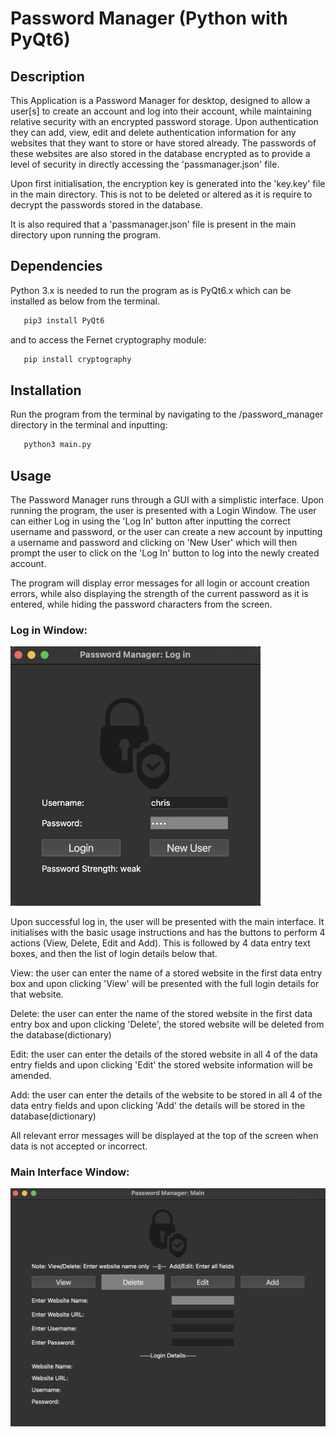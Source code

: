 # Password Manager (Python with PyQt6)

## Description

This Application is a Password Manager for desktop, designed to allow a user[s] to create an account and log into their account, while maintaining relative security with an encrypted password storage. Upon authentication they can add, view, edit and delete authentication information for any websites that they want to store or have stored already. The passwords of these websites are also stored in the database encrypted as to provide a level of security in directly accessing the 'passmanager.json' file. 

Upon first initialisation, the encryption key is generated into the 'key.key' file in the main directory. This is not to be deleted or altered as it is require to decrypt the passwords stored in the database.

It is also required that a 'passmanager.json' file is present in the main directory upon running the program. 


## Dependencies

Python 3.x is needed to run the program as is PyQt6.x which can be installed as below from the terminal. 

```sh
   pip3 install PyQt6
  ```

and to access the Fernet cryptography module:

```sh
   pip install cryptography
  ```

## Installation

Run the program from the terminal by navigating to the /password_manager directory in the terminal and inputting:

```sh
   python3 main.py
  ```
  
 ## Usage

The Password Manager runs through a GUI with a simplistic interface. Upon running the program, the user is presented with a Login Window. The user can either Log in using the 'Log In' button after inputting the correct username and password, or the user can create a new account by inputting a username and password and clicking on 'New User' which will then prompt the user to click on the 'Log In' button to log into the newly created account. 

The program will display error messages for all login or account creation errors, while also displaying the strength of the current password as it is entered, while hiding the password characters from the screen. 

### Log in Window:

<img src="./images/login.png" width="400" />

Upon successful log in, the user will be presented with the main interface. It initialises with the basic usage instructions and has the buttons to perform 4 actions (View, Delete, Edit and Add). This is followed by 4 data entry text boxes, and then the list of login details below that.

View: the user can enter the name of a stored website in the first data entry box and upon clicking 'View' will be presented with the full login details for that website.

Delete: the user can enter the name of the stored website in the first data entry box and upon clicking 'Delete', the stored website will be deleted from the database(dictionary)

Edit: the user can enter the details of the stored website in all 4 of the data entry fields and upon clicking 'Edit' the stored website information will be amended.

Add: the user can enter the details of the website to be stored in all 4 of the data entry fields and upon clicking 'Add' the details will be stored in the database(dictionary) 

All relevant error messages will be displayed at the top of the screen when data is not accepted or incorrect. 

### Main Interface Window:

<img src="./images/main.png" width="550" />
